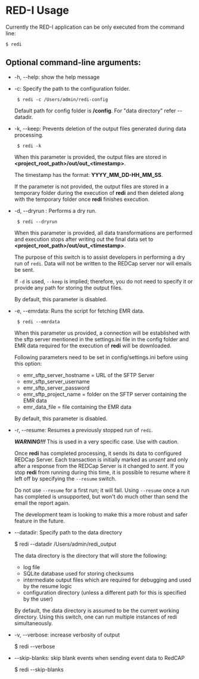 # RED-I Usage

Currently the RED-I application can be only executed from the command line:

`$ redi`

## Optional command-line arguments:

 - -h, --help: show the help message
 - -c: Specify the path to the configuration folder.

        $ redi -c /Users/admin/redi-config

    Default path for config folder is **<path-to-data-directory>/config**.
    For "data directory" refer --datadir.

 - -k, --keep: Prevents deletion of the output files generated during
   data processing.

        $ redi -k

    When this parameter is provided, the output files are stored in 
    **<project_root_path>/out/out_\<timestamp>**.

    The timestamp has the format: **YYYY_MM_DD-HH_MM_SS**.

    If the parameter is not provided, the output files are stored in a
    temporary folder during the execution of **redi** and then deleted
    along with the temporary folder once **redi** finishes execution.

 - -d, --dryrun : Performs a dry run.

        $ redi --dryrun

    When this parameter is provided, all data transformations are
    performed and execution stops after writing out the final data set to 
    **<project_root_path>/out/out_\<timestamp>**.

    The purpose of this switch is to assist developers in performing a dry run
    of `redi`. Data will not be written to the REDCap server nor will emails 
    be sent.

    If `-d` is used, `--keep` is implied; therefore, you do not need to
    specify it or provide any path for storing the output files.

    By default, this parameter is disabled.

 - -e, --emrdata: Runs the script for fetching EMR data.

        $ redi --emrdata

    When this parameter us provided, a connection will be established with the
    sftp server mentioned in the settings.ini file in the config folder and EMR
    data required for the execution of **redi** will be downloaded.

    Following parameters need to be set in config/settings.ini before using this option:
    - emr_sftp_server_hostname = URL of the SFTP Server
    - emr_sftp_server_username
    - emr_sftp_server_password
    - emr_sftp_project_name = folder on the SFTP server containing the EMR data
    - emr_data_file = file containing the EMR data

    By default, this parameter is disabled.

 - -r, --resume: Resumes a previously stopped run of `redi`.

    ***WARNING!!!*** This is used in a very specific case. Use with caution.

    Once **redi** has completed processing, it sends its data to configured 
    REDCap Server. Each transaction is initially marked as *unsent* and only
    after a response from the REDCap Server is it changed to *sent*. 
    If you stop **redi** from running during this time, it is possible to 
    resume where it left off by specifying the `--resume` switch.

    Do not use `--resume` for a first run; it will fail. Using `--resume`
    once a run has completed is unsupported, but won't do much other than
    send the email the report again.

    The development team is looking to make this a more robust and safer
    feature in the future.

 - --datadir: Specify path to the data directory

    $ redi --datadir /Users/admin/redi_output

    The data directory is the directory that will store the following:
     - log file
     - SQLite database used for storing checksums
     - intermediate output files which are required for debugging and used by the resume logic
     - configuration directory (unless a different path for this is specified by the user)

    By default, the data directory is assumed to be the current working directory.
    Using this switch, one can run multiple instances of redi simultaneously.

 - -v, --verbose: increase verbosity of output

    $ redi --verbose

 - --skip-blanks: skip blank events when sending event data to RedCAP

    $ redi --skip-blanks
